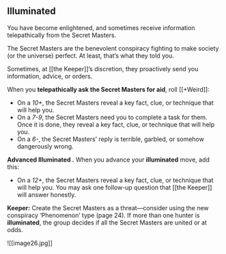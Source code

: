 ## Illuminated

You have become enlightened, and sometimes receive information telepathically from the Secret Masters.

The Secret Masters are the benevolent conspiracy fighting to make society (or the universe) perfect. At least, that’s what they told you.

Sometimes, at [[the Keeper]]’s discretion, they proactively send you information, advice, or orders.

When you **telepathically ask the Secret Masters for aid**, roll [[+Weird]]:

- On a *10+*, the Secret Masters reveal a key fact, clue, or technique that will help you.
- On a *7-9*, the Secret Masters need you to complete a task for them. Once it is done, they reveal a key fact, clue, or technique that will help you.
- On a *6-*, the Secret Masters’ reply is terrible, garbled, or somehow dangerously wrong.

**Advanced Illuminated .** When you advance your **illuminated** move, add this:
- On a *12+*, the Secret Masters reveal a key fact, clue, or technique that will help you. You may ask one follow-up question that [[the Keeper]] will answer honestly.

**Keeper:** Create the Secret Masters as a threat—consider using the new conspiracy ‘Phenomenon’ type (page 24). If more than one hunter is **illuminated**, the group decides if all the Secret Masters are united or at odds.

![[image26.jpg]]